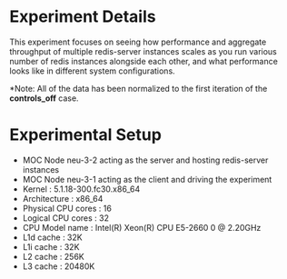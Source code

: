# Experiment Details

This experiment focuses on seeing how performance and aggregate throughput of multiple redis-server instances
scales as you run various number of redis instances alongside each other, and what performance looks like in different system configurations.


*Note: All of the data has been normalized to the first iteration of the __controls_off__ case.

# Experimental Setup

- MOC Node neu-3-2 acting as the server and hosting redis-server instances
- MOC Node neu-3-1 acting as the client and driving the experiment
- Kernel             : 5.1.18-300.fc30.x86_64
- Architecture       : x86_64
- Physical CPU cores : 16
- Logical CPU cores  : 32
- CPU Model name     : Intel(R) Xeon(R) CPU E5-2660 0 @ 2.20GHz
- L1d cache          : 32K
- L1i cache          : 32K
- L2 cache           : 256K
- L3 cache           : 20480K
